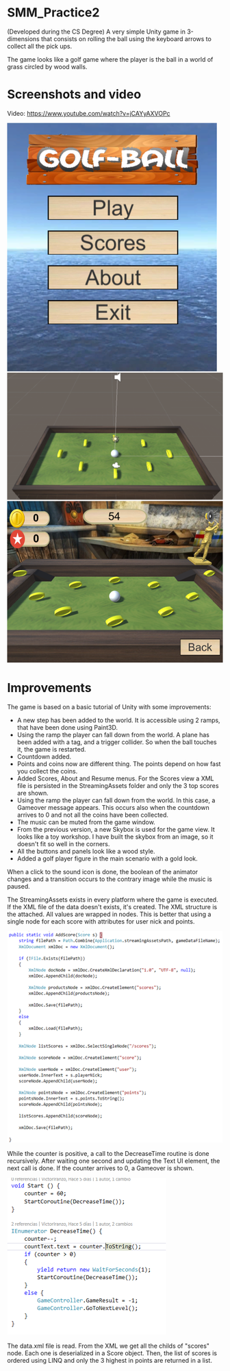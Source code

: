 # SMM_Practice2
(Developed during the CS Degree) A very simple Unity game in 3-dimensions that consists on rolling the ball using the keyboard arrows to collect all the pick ups.

The game looks like a golf game where the player is the ball in a world of grass circled by wood walls. 

# Screenshots and video
Video: https://www.youtube.com/watch?v=jCAYyAXVOPc

![](images/menu.png)
![](images/first.png)
![](images/game.png)

# Improvements
The game is based on a basic tutorial of Unity with some improvements:

- A new step has been added to the world. It is accessible using 2 ramps, that have been done using Paint3D.
- Using the ramp the player can fall down from the world. A plane has been added with a tag, and a trigger collider. So when the ball touches it, the game is restarted.
- Countdown added.
- Points and coins now are different thing. The points depend on how fast you collect the coins.
- Added Scores, About and Resume menus. For the Scores view a XML file is persisted in the StreamingAssets folder and only the 3 top scores are shown.
- Using the ramp the player can fall down from the world. In this case, a Gameover message appears. This occurs also when the countdown arrives to 0 and not all the coins have been collected.
- The music can be muted from the game window.
- From the previous version, a new Skybox is used for the game view. It looks like a toy workshop. I have built the skybox from an image, so it doesn't fit so well in the corners.
- All the buttons and panels look like a wood style.
- Added a golf player figure in the main scenario with a gold look.

When a click to the sound icon is done, the boolean of the animator changes and a transition occurs to the contrary image while the music is paused.

The StreamingAssets exists in every platform where the game is executed. If the XML file of the data doesn't exists, it's created. The XML structure is the attached. All values are wrapped in nodes. This is better that using a single node for each score with attributes for user nick and points.

![](images/scores.png)

While the counter is positive, a call to the DecreaseTime routine is done recursively. After waiting one second and updating the Text UI element, the next call is done. If the counter arrives to 0, a Gameover is shown.

![](images/start.png)

The data.xml file is read. From the XML we get all the childs of "scores" node. Each one is deserialized in a Score object. Then, the list of scores is ordered using LINQ and only the 3 highest in points are returned in a list.
